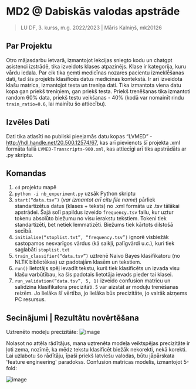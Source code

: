 # MD2 @ Dabiskās valodas apstrāde
> LU DF, 3. kurss, m.g. 2022/2023 | Māris Kalniņš, mk20126

## Par Projektu
  Otro mājasdarbu ietvarā, izmantojot lekcijas sniegto kodu un chatgpt asistenci izstrādē, tika izveidots klases atpazinējs. Klase ir kategorija, kuru vārdu iedala. Par cik tika ņemti medicīnas nozares pacientu izmeklēšanas dati, tad šis projekts klasificēs datus medicīnas kontekstā. Ir arī izveidota klašu matrica, izmantojot testa un treniņa dati. Tika izmantota viena datu kopa gan priekš treniņiem, gan priekš testa. Priekš trenēšanas tika izmantoti random 60% data, priekš testu veikšanas - 40% (kodā var nomainīt rindu `train_ratio=0.6`, lai mainītu šo attiecību).
## Izvēles Dati
  Dati tika atlasīti no publiski pieejamās datu kopas “LVMED” - http://hdl.handle.net/20.500.12574/67, kas arī pievienots šī projekta .xml formāta failā `LVMED-Transcripts-900.xml`, kas attiecīgi arī tiks apstrādāts ar .py skriptu.
## Komandas
1) `cd` projektu mapē
2) `python -i nb_experiment.py` uzsāk Python skriptu
3) `start(“data.tsv”)` (*var izmantot arī citu file name*) pārliek standartizētus datus (klases + teksts) no .xml formāta uz .tsv tālākai apstrādei. Šajā solī papildus izveido `frequency.tsv` failu, kur uztur tokenu absolūto biežumu no visu ierakstu tekstiem. Tokeni tiek standartizēti, bet netiek lemmatizēti. Biežums tiek kārtots dilstošā secībā.
4) `initialise(“stoplist.txt”, “frequency.tsv”)` ignorē visbiežāk sastopamos nesvarīgos vārdus (kā saikļi, palīgvārdi u.c.), kuri tiek saglabāti `stoplist.txt`
5) `train_classifier(“data.tsv”)` uztrenē Naivo Bayes klasifikatoru (no NLTK bibliotēkas) uz padotajām klasēm un tekstiem. 
6) `run()` lietotājs spēj ievadīt tekstu, kurš tiek klasificēts un izvada visu klašu varbūtībau, ka šis padotais lietotāja ievads pieder tai klasei.
7) `run_validation(“data.tsv”, 5, 1)` izveido confusion matricu un salīdzina klasifikatora precizitāti. `5` var aizstāt ar moduļu trenēšanas reizēm. Jo lielāka šī vērtība, jo lielāka būs precizitāte, jo vairāk aizņems PC resursus.

## Secinājumi | Rezultātu novērtēšana

Uztrenēto modeļu precizitāte:
 ![image](https://github.com/bezgaliba/MD2/assets/74833724/23467e5b-8482-4e78-91db-6ade7ff6bf70)

Nolasot no attēla rādītājus, mana uztrenēta modeļa veiktspējas precizitāte ir ļoti zema, nozīmē, ka mēdz tekstu klasificēt biežāk nekorekti, nekā korekti. Lai uzlabotu šo rādītāju, īpaši priekš latviešu valodas, būtu jāpārskata 'feature engineering' paradokss.
Confusion matricas modelis, izmantojot 5-fold:

![image](https://github.com/bezgaliba/MD2/assets/74833724/0bbdf505-b943-41d7-ad11-51aef84b73af)



